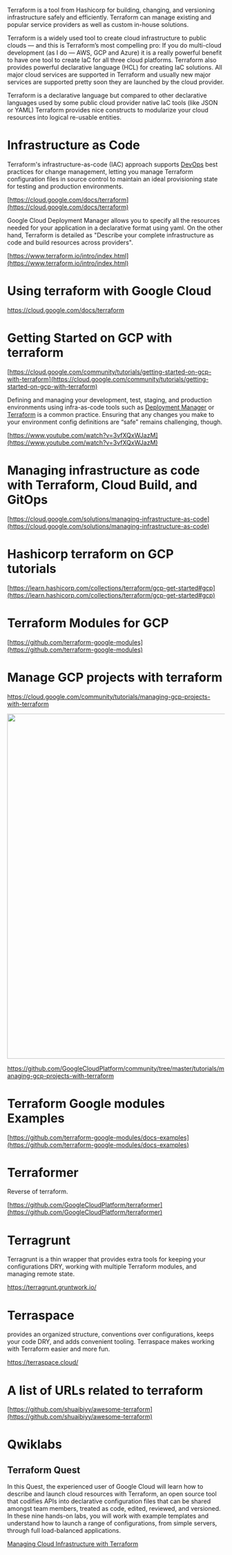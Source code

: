 Terraform is a tool from Hashicorp for building, changing, and versioning infrastructure safely and efficiently. Terraform can manage existing and popular service providers as well as custom in-house solutions.

Terraform is a widely used tool to create cloud infrastructure to public clouds — and this is Terraform’s most compelling pro: If you do multi-cloud development (as I do — AWS, GCP and Azure) it is a really powerful benefit to have one tool to create IaC for all three cloud platforms. Terraform also provides powerful declarative language (HCL) for creating IaC solutions. All major cloud services are supported in Terraform and usually new major services are supported pretty soon they are launched by the cloud provider.

Terraform is a declarative language but compared to other declarative languages used by some public cloud provider native IaC tools (like JSON or YAML) Terraform provides nice constructs to modularize your cloud resources into logical re-usable entities.

# Infrastructure as Code

Terraform's infrastructure-as-code (IAC) approach supports [DevOps](https://cloud.google.com/devops) best practices for change management, letting you manage Terraform configuration files in source control to maintain an ideal provisioning state for testing and production environments.

[https://cloud.google.com/docs/terraform](https://cloud.google.com/docs/terraform)

Google Cloud Deployment Manager allows you to specify all the resources needed for your application in a declarative format using yaml. On the other hand, Terraform is detailed as "Describe your complete infrastructure as code and build resources across providers".

[https://www.terraform.io/intro/index.html](https://www.terraform.io/intro/index.html)

# Using terraform with Google Cloud

https://cloud.google.com/docs/terraform

# Getting Started on GCP with terraform

[https://cloud.google.com/community/tutorials/getting-started-on-gcp-with-terraform](https://cloud.google.com/community/tutorials/getting-started-on-gcp-with-terraform)

Defining and managing your development, test, staging, and production environments using infra-as-code tools such as [Deployment Manager](https://cloud.google.com/deployment-manager) or [Terraform](https://www.terraform.io/) is a common practice. Ensuring that any changes you make to your environment config definitions are “safe” remains challenging, though.

[https://www.youtube.com/watch?v=3vfXQxWJazM](https://www.youtube.com/watch?v=3vfXQxWJazM)


# Managing infrastructure as code with Terraform, Cloud Build, and GitOps

[https://cloud.google.com/solutions/managing-infrastructure-as-code](https://cloud.google.com/solutions/managing-infrastructure-as-code)


# Hashicorp  terraform on GCP tutorials

[https://learn.hashicorp.com/collections/terraform/gcp-get-started#gcp](https://learn.hashicorp.com/collections/terraform/gcp-get-started#gcp)


# Terraform Modules for GCP

[https://github.com/terraform-google-modules](https://github.com/terraform-google-modules)


# Manage GCP projects with terraform

https://cloud.google.com/community/tutorials/managing-gcp-projects-with-terraform

<img src="https://storage.googleapis.com/gcp-community/tutorials/managing-gcp-projects-with-terraform/diagram.png" width="800">

https://github.com/GoogleCloudPlatform/community/tree/master/tutorials/managing-gcp-projects-with-terraform

# Terraform Google modules Examples

[https://github.com/terraform-google-modules/docs-examples](https://github.com/terraform-google-modules/docs-examples)


# Terraformer

Reverse of terraform.  

[https://github.com/GoogleCloudPlatform/terraformer](https://github.com/GoogleCloudPlatform/terraformer)

# Terragrunt

Terragrunt is a thin wrapper that provides extra tools for keeping your configurations DRY, working with multiple Terraform modules, and managing remote state.

https://terragrunt.gruntwork.io/


# Terraspace

provides an organized structure, conventions over configurations, keeps your code DRY, and adds convenient tooling. Terraspace makes working with Terraform easier and more fun.

https://terraspace.cloud/



# A list of URLs related to terraform

[https://github.com/shuaibiyy/awesome-terraform](https://github.com/shuaibiyy/awesome-terraform)


# Qwiklabs


## Terraform Quest

In this Quest, the experienced user of Google Cloud will learn how to describe and launch cloud resources with Terraform, an open source tool that codifies APIs into declarative configuration files that can be shared amongst team members, treated as code, edited, reviewed, and versioned. In these nine hands-on labs, you will work with example templates and understand how to launch a range of configurations, from simple servers, through full load-balanced applications.

[Managing Cloud Infrastructure with Terraform](https://www.qwiklabs.com/quests/44?catalog_rank=%7B%22rank%22%3A1%2C%22num_filters%22%3A1%2C%22has_search%22%3Atrue%7D&search_id=7467726)
